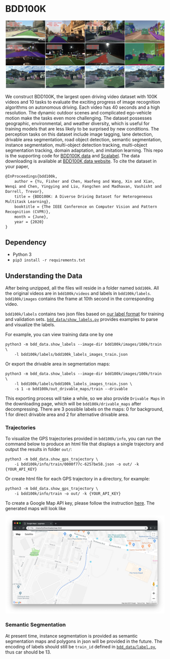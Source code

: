# BDD100K

![teaser](doc/teaser.jpg)


We construct BDD100K, the largest open driving video dataset with 100K videos and 10 tasks to evaluate the exciting progress of image recognition algorithms on autonomous driving. Each video has 40 seconds and a high resolution. The dynamic outdoor scenes and complicated ego-vehicle motion make the tasks even more challenging. The dataset possesses geographic, environmental, and weather diversity, which is useful for training models that are less likely to be surprised by new conditions. The perception tasks on this dataset include image tagging, lane detection, drivable area segmentation, road object detection, semantic segmentation, instance segmentation, multi-object detection tracking, multi-object segmentation tracking, domain adaptation,  and imitation learning. This repo is the supporting code for [BDD100K data](https://arxiv.org/abs/1805.04687) and [Scalabel](https://www.scalabel.ai/). The data downloading is available at [BDD100K data website](https://bdd-data.berkeley.edu/). To cite the dataset in your paper,

```
@InProceedings{bdd100k,
    author = {Yu, Fisher and Chen, Haofeng and Wang, Xin and Xian, Wenqi and Chen, Yingying and Liu, Fangchen and Madhavan, Vashisht and Darrell, Trevor},
    title = {BDD100K: A Diverse Driving Dataset for Heterogeneous Multitask Learning},
    booktitle = {The IEEE Conference on Computer Vision and Pattern Recognition (CVPR)},
    month = {June},
    year = {2020}
}
```


## Dependency

- Python 3
- `pip3 install -r requirements.txt`

## Understanding the Data

After being unzipped, all the files will reside in a folder named `bdd100k`. All the original videos are in `bdd100k/videos` and labels in `bdd100k/labels`. `bdd100k/images` contains the frame at 10th second in the corresponding video.

`bdd100k/labels` contains two json files based on [our label format](doc/format.md) for training and validation sets. [`bdd_data/show_labels.py`](bdd_data/show_labels.py) provides examples to parse and visualize the labels.

For example, you can view training data one by one

```
python3 -m bdd_data.show_labels --image-dir bdd100k/images/100k/train \
    -l bdd100k/labels/bdd100k_labels_images_train.json
```

Or export the drivable area in segmentation maps:

```
python3 -m bdd_data.show_labels --image-dir bdd100k/images/100k/train \
    -l bdd100k/labels/bdd100k_labels_images_train.json \
    -s 1 -o bdd100k/out_drivable_maps/train --drivable
```

This exporting process will take a while, so we also provide `Drivable Maps` in the downloading page, which will be `bdd100k/drivable_maps` after decompressing. There are 3 possible labels on the maps: 0 for background, 1 for direct drivable area and 2 for alternative drivable area.

### Trajectories

To visualize the GPS trajectories provided in `bdd100k/info`, you can run the command below to produce an html file that displays a single trajectory and output the results in folder `out/`:

```
python3 -m bdd_data.show_gps_trajectory \
    -i bdd100k/info/train/0000f77c-6257be58.json -o out/ -k {YOUR_API_KEY}
```

Or create html file for each GPS trajectory in a directory, for example:

```
python3 -m bdd_data.show_gps_trajectory \
    -i bdd100k/info/train -o out/ -k {YOUR_API_KEY}
```

To create a Google Map API key, please follow the instruction [here](https://developers.google.com/maps/documentation/embed/get-api-key). The generated maps will look like

![gps_trajectory](doc/trajectory_gmap.jpg)


### Semantic Segmentation

At present time, instance segmentation is provided as semantic segmentation maps and polygons in json will be provided in the future. The encoding of labels should still be `train_id` defined in [`bdd_data/label.py`](bdd_data/label.py), thus car should be 13.

